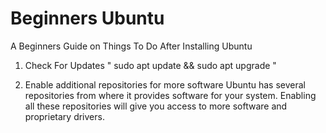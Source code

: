 # Beginners Ubuntu

A Beginners Guide on Things To Do After Installing Ubuntu

1. Check For Updates
" sudo apt update && sudo apt upgrade "

2. Enable additional repositories for more software
Ubuntu has several repositories from where it provides software for your system. Enabling all these repositories will give you access to more software and proprietary drivers.

